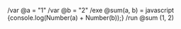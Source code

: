 /var @a = "1"
/var @b = "2"
/exe @sum(a, b) = javascript {console.log(Number(a) + Number(b));}
/run @sum (1, 2)
